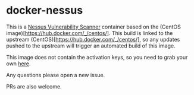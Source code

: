 # docker-nessus

This is a [Nessus Vulnerability Scanner](https://www.tenable.com/products/nessus-vulnerability-scanner) container based on the (CentOS image)[https://hub.docker.com/_/centos/]. This build is linked to the upstream (CentOS)[https://hub.docker.com/_/centos/], so any updates pushed to the upstream will trigger an automated build of this image.

This image does not contain the activation keys, so you need to grab your own [here](https://www.tenable.com/products/nessus/nessus-plugins/obtain-an-activation-code).

Any questions please open a new issue.

PRs are also welcome.
